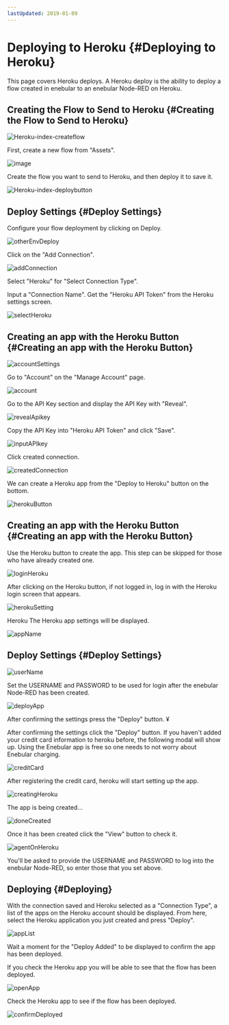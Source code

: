 ```yaml
---
lastUpdated: 2019-01-09
---
```


# Deploying to Heroku {#Deploying to Heroku}

This page covers Heroku deploys. A Heroku deploy is the ability to deploy a flow created in enebular to an enebular Node-RED on Heroku.

## Creating the Flow to Send to Heroku {#Creating the Flow to Send to Heroku}

![Heroku-index-createflow](./../../../../img/Deploy/Heroku-index-createflow.png)

First, create a new flow from "Assets".

![image](../../../_asset/images/Deploy/DeployFlow/Heroku/deploy-deployflow-heroku_02.png)

Create the flow you want to send to Heroku, and then deploy it to save it.

![Heroku-index-deploybutton](./../../../../img/Deploy/Heroku-index-deploybutton.png)

## Deploy Settings {#Deploy Settings}

Configure your flow deployment by clicking on Deploy.

![otherEnvDeploy](./../../../../img/GetStarted/FlowDeployment-otherEnvDeploy.png)

Click on the "Add Connection".

![addConnection](./../../../../img/GetStarted/FlowDeployment-addConnection.png)

Select "Heroku" for "Select Connection Type".

Input a "Connection Name". Get the "Heroku API Token" from the Heroku settings screen.

![selectHeroku](./../../../../img/GetStarted/FlowDeployment-selectHeroku.png)

## Creating an app with the Heroku Button {#Creating an app with the Heroku Button}

![accountSettings](./../../../../img/GetStarted/FlowDeployment-accountSettings.png)

Go to "Account" on the "Manage Account" page.

![account](./../../../../img/GetStarted/FlowDeployment-account.png)

Go to the API Key section and display the API Key with "Reveal".

![revealApikey](./../../../../img/GetStarted/FlowDeployment-revealApikey.png)

Copy the API Key into "Heroku API Token" and click "Save".

![inputAPIkey](./../../../../img/GetStarted/FlowDeployment-inputAPIkey.png)

Click created connection.

![createdConnection](./../../../../img/GetStarted/FlowDeployment-createdConnection.png)

We can create a Heroku app from the "Deploy to Heroku" button on the bottom.

![herokuButton](./../../../../img/GetStarted/FlowDeployment-herokuButton.png)

## Creating an app with the Heroku Button {#Creating an app with the Heroku Button}

Use the Heroku button to create the app. This step can be skipped for those who have already created one.

![loginHeroku](./../../../../img/GetStarted/FlowDeployment-loginHeroku.png)

After clicking on the Heroku button, if not logged in, log in with the Heroku login screen that appears.

![herokuSetting](./../../../../img/GetStarted/FlowDeployment-herokuSetting.png)

Heroku The Heroku app settings will be displayed.

![appName](./../../../../img/GetStarted/FlowDeployment-appName.png)

## Deploy Settings {#Deploy Settings}

![userName](./../../../../img/GetStarted/FlowDeployment-userName.png)

Set the USERNAME and PASSWORD to be used for login after the enebular Node-RED has been created.

![deployApp](./../../../../img/GetStarted/FlowDeployment-deployApp.png)

After confirming the settings press the "Deploy" button. ¥

After confirming the settings click the "Deploy" button. If you haven't added your credit card information to heroku before, the following modal will show up.
Using the Enebular app is free so one needs to not worry about Enebular charging.

![creditCard](./../../../../img/GetStarted/FlowDeployment-creditCard.png)

After registering the credit card, heroku will start setting up the app.

![creatingHeroku](./../../../../img/GetStarted/FlowDeployment-creatingHeroku.png)

The app is being created...

![doneCreated](./../../../../img/GetStarted/FlowDeployment-doneCreated.png)

Once it has been created click the "View" button to check it.

![agentOnHeroku](./../../../../img/GetStarted/FlowDeployment-agentOnHeroku.png)

You'll be asked to provide the USERNAME and PASSWORD to log into the enebular Node-RED, so enter those that you set above.

## Deploying {#Deploying}

With the connection saved and Heroku selected as a "Connection Type", a list of the apps on the Heroku account should be displayed. From here, select the Heroku application you just created and press "Deploy".

![appList](./../../../../img/GetStarted/FlowDeployment-appList.png)

Wait a moment for the "Deploy Added" to be displayed to confirm the app has been deployed.

If you check the Heroku app you will be able to see that the flow has been deployed.

![openApp](./../../../../img/GetStarted/FlowDeployment-openApp.png)

Check the Heroku app to see if the flow has been deployed.

![confirmDeployed](./../../../../img/GetStarted/FlowDeployment-confirmDeployed.png)